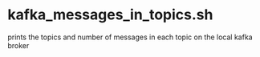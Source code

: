 # kafka_messages_in_topics.sh
prints the topics and number of messages in each topic on the local kafka broker

